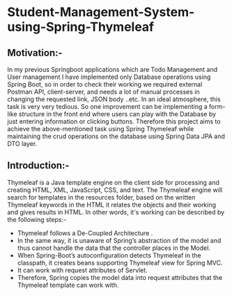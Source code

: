# Student-Management-System-using-Spring-Thymeleaf

## Motivation:- 
In my previous Springboot applications which are Todo Management and User management I have implemented only Database operations using Spring Boot, so in order to check their working we required external Postman API, client-server, and needs a lot of manual processes in changing the requested link, JSON body ..etc. In an ideal atmosphere, this task is very very tedious. So one improvement can be implementing a form-like structure in the front end where users can play with the Database by just entering information or clicking buttons. Therefore this project aims to achieve the above-mentioned task using Spring Thymeleaf while maintaining the crud operations on the database using Spring Data JPA and DTO layer.

## Introduction:-
Thymeleaf is a Java template engine on the client side for processing and creating HTML, XML, JavaScript, CSS, and text. The Thymeleaf engine will search for templates in the resources folder, based on the written Thymeleaf keywords in the HTML it relates the objects and their working and gives results in HTML. In other words, it's working can be described by the following steps:-
  - Thymeleaf follows a De-Coupled Architecture .<br />
  - In the same way, it is unaware of Spring’s abstraction of the model and thus cannot handle the data that the controller places in the Model.<br />
  - When Spring-Boot’s autoconfiguration detects Thymeleaf in the classpath, it creates beans supporting Thymeleaf view for Spring MVC.<br />
  - It can work with request attributes of Servlet.<br />
  - Therefore, Spring copies the model data into request attributes that the Thymeleaf template can work with. <br />
